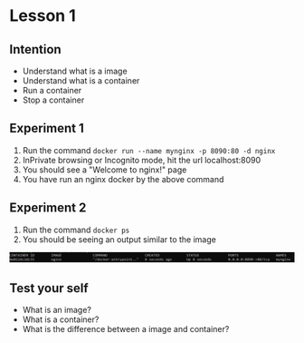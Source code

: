# Lesson 1

## Intention
 * Understand what is a image
 * Understand what is a container
 * Run a container
 * Stop a container

## Experiment 1
 1. Run the command `docker run --name mynginx -p 8090:80 -d nginx`
 1. InPrivate browsing or Incognito mode, hit the url localhost:8090
 1. You should see a "Welcome to nginx!" page
 1. You have run an nginx docker by the above command

## Experiment 2
 1. Run the command `docker ps`
 1. You should be seeing an output similar to the image
 
 
![docker ps output](/Lesson-01-Experiment-02-Picture-01.png)
 

 
## Test your self
 * What is an image?
 * What is a container?
 * What is the difference between a image and container?
